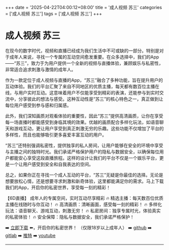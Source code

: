+++
date = '2025-04-22T04:00:12+08:00'
title = '成人视频 苏三'
categories = ['成人视频 苏三']
tags = ['成人视频 苏三']
+++

# 成人视频 苏三

在现今的数字时代，视频和直播已经成为我们生活中不可或缺的一部分。特别是对于成年人来说，寻找一个专属的互动空间愈发重要。在众多选择中，我们的App——“苏三”，致力于为用户提供一个全新的视频与直播体验，兼顾娱乐与私密性，非常适合追求刺激与激情的成年人。

作为一款定位于成人视频与直播的App，“苏三”融合了多种功能，旨在提升用户的互动体验。我们的平台汇聚了来自不同地区的优质主播，每天都有数百位主播在线，与用户实时互动。这意味着用户不仅能享受到精彩的表演，还能参与到实时交流中，分享彼此的想法与感受。这种互动性是“苏三”的核心特色之一，真正做到让每位用户感受到参与感和归属感。

此外，我们深知画质对观看体验的重要性，因此“苏三”提供高清画质，让你在享受每一场直播时都能感受到身临其境的效果。优越的画质配合多样化玩法，如语音聊天和游戏互动，更让用户享受到真正刺激无穷的乐趣。这些功能不仅增加了平台的多样性，而且也能够吸引更多喜爱丰富互动的用户。

“苏三”还特别强调私密性，提供独享的私人房间，让用户能够在安全的环境中享受与主播之间的独特时光。我们承诺严格保护用户的隐私与数据安全，以确保每位用户都能安心享受这段直播旅程。这样的设计让我们的平台不仅是一个娱乐平台，更是一个让用户感受到安全和自我表达的空间。

总之，如果你正在寻找一个成人互动的平台，“苏三”无疑是你最佳的选择。无论是想要放松心情，还是想要寻求刺激和新奇体验，这里都能满足你的需求。马上下载我们的App，开启你的私密世界，享受每一刻的精彩！

【6D直播】
成年人的专属空间，实时互动尽享精彩
🔥 精选主播：每天数百位优质主播在线随时与你互动！
🔥 高清画质：清晰画面，感受每一刻的精彩！
🔥 多样化玩法：语音聊天、游戏互动，刺激无穷！
🔥 私密房间：独享专属时光，体验真实的私密体验！
🔥 安全保障：隐私与数据安全，我们承诺严格保护！

➡️ [立即下载](https://down123.s3.ap-east-1.amazonaws.com/down/down.html?channelCode=blog) ⬅️，开启你的私密世界！
（仅限18岁以上成年人）
➡️ [github](https://aldult-live.github.io/)
➡️ [gitlab](https://seo-09598d.gitlab.io/)
➡️ [推特](https://x.com/wegame33)
➡️ [youtube](https://www.youtube.com/@6Dlive)

---
